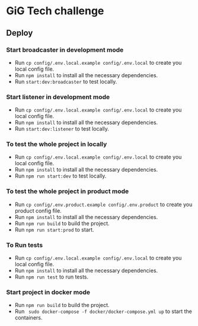 # GiG Tech challenge

## Deploy

### Start broadcaster in development mode

* Run ```cp config/.env.local.example config/.env.local``` to create you local config file.
* Run ```npm install``` to install all the necessary dependencies.
* Run ```start:dev:broadcaster``` to test locally.

### Start listener in development mode

* Run ```cp config/.env.local.example config/.env.local``` to create you local config file.
* Run ```npm install``` to install all the necessary dependencies.
* Run ```start:dev:listener``` to test locally.

### To test the whole project in locally

* Run ```cp config/.env.local.example config/.env.local``` to create you local config file.
* Run ```npm install``` to install all the necessary dependencies.
* Run ```npm run start:dev``` to test locally.

### To test the whole project in product mode

* Run ```cp config/.env.product.example config/.env.product``` to create you product config file.
* Run ```npm install``` to install all the necessary dependencies.
* Run ```npm run build``` to build the project.
* Run ```npm run start:prod``` to start.

### To Run tests
* Run ```cp config/.env.local.example config/.env.local``` to create you local config file.
* Run ```npm install``` to install all the necessary dependencies.
* Run ```npm run test``` to run tests.

### Start project in docker mode
* Run ```npm run build``` to build the project.
* Run ``` sudo docker-compose -f docker/docker-compose.yml up``` to start the containers.

